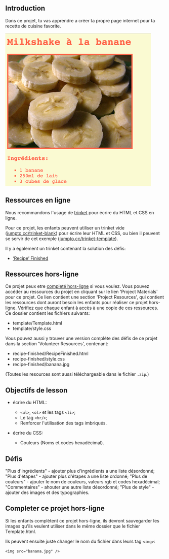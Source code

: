 ## Introduction

Dans ce projet, tu vas apprendre a créer ta propre page internet pour ta recette de cuisine favorite.

![screenshot](images/recipe-final.png)

## Ressources en ligne

Nous recommandons l'usage de [trinket](https://trinket.io/) pour écrire du HTML et CSS en ligne.

Pour ce projet, les enfants peuvent utiliser un trinket vide ([jumpto.cc/trinket-blank](http:/jumpto.cc/trinket-blank)) pour écrire leur HTML et CSS, ou bien il peuvent se servir de cet exemple ([jumpto.cc/trinket-template](http://jumpto.cc/trinket-template)).

Il y a également un trinket contenant la solution des défis:

+ [‘Recipe’ Finished](https://trinket.io/html/c0fd9b40cd)


## Ressources hors-ligne
Ce projet peux etre [completé hors-ligne](https://www.codeclubprojects.org/en-GB/resources/webdev-working-offline/) si vous voulez. Vous pouvez accéder au ressources du projet en cliquant sur le lien 'Project Materials' pour ce projet. Ce lien contient une section 'Project Resources', qui contient les ressources dont auront besoin les enfants pour réaliser ce projet hors-ligne. Vérifiez que chaque enfant à accès à une copie de ces ressources. Ce dossier contient les fichiers suivants:

+ template/Template.html
+ template/style.css

Vous pouvez aussi y trouver une version complète des défis de ce projet dans la section 'Volunteer Resources', contenant:

+ recipe-finished/RecipeFinished.html
+ recipe-finished/style.css
+ recipe-finished/banana.jpg

(Toutes les resources sont aussi téléchargeable dans le fichier `.zip`.)

## Objectifs de lesson
+ écrire du HTML:
	+ `<ul>`, `<ol>` et les tags `<li>`;
	+ Le tag `<hr/>`;
	+ Renforcer l'utilisation des tags imbriqués.

+ écrire du CSS:
	+ Couleurs (Noms et codes hexadécimal).

## Défis
"Plus d'ingrédients" - ajouter plus d'ingrédients a une liste désordonné;
"Plus d'étapes" - ajouter plus d'étapes a une liste ordonné;
"Plus de couleurs" - ajouter le nom de couleurs, valeurs rgb et codes hexadécimal;
"Commentaires" - ahouter une autre liste désordonné;
"Plus de style" - ajouter des images et des typographies.

## Completer ce projet hors-ligne
Si les enfants complètent ce projet hors-ligne, ils devront sauvegarder les images qu'ils veulent utiliser dans le même dossier que le fichier Template.html.

Ils peuvent ensuite juste changer le nom du fichier dans leurs tag `<img>`:

```
<img src="banana.jpg" />
```